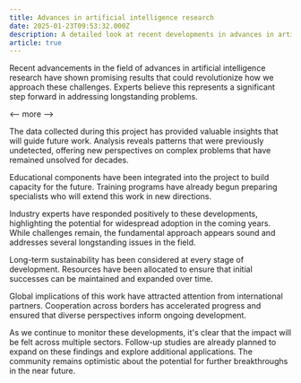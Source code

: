 ```yaml
---
title: Advances in artificial intelligence research
date: 2025-01-23T09:53:32.000Z
description: A detailed look at recent developments in advances in artificial intelligence research
article: true
---
```

Recent advancements in the field of advances in artificial intelligence research have shown promising results that could revolutionize how we approach these challenges. Experts believe this represents a significant step forward in addressing longstanding problems.

<-- more -->

The data collected during this project has provided valuable insights that will guide future work. Analysis reveals patterns that were previously undetected, offering new perspectives on complex problems that have remained unsolved for decades.

Educational components have been integrated into the project to build capacity for the future. Training programs have already begun preparing specialists who will extend this work in new directions.

Industry experts have responded positively to these developments, highlighting the potential for widespread adoption in the coming years. While challenges remain, the fundamental approach appears sound and addresses several longstanding issues in the field.

Long-term sustainability has been considered at every stage of development. Resources have been allocated to ensure that initial successes can be maintained and expanded over time.

Global implications of this work have attracted attention from international partners. Cooperation across borders has accelerated progress and ensured that diverse perspectives inform ongoing development.

As we continue to monitor these developments, it's clear that the impact will be felt across multiple sectors. Follow-up studies are already planned to expand on these findings and explore additional applications. The community remains optimistic about the potential for further breakthroughs in the near future.
